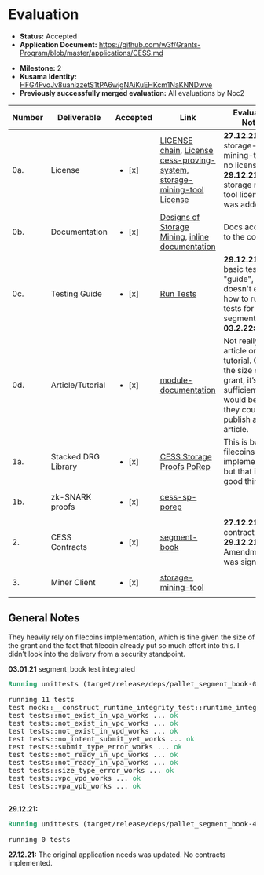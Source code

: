 # Evaluation

- **Status:** Accepted
- **Application Document:** https://github.com/w3f/Grants-Program/blob/master/applications/CESS.md

* **Milestone:** 2
* **Kusama Identity:** [HFG4FvoJv8uanizzetS1tPA6wigNAiKuEHKcm1NaKNNDwve](https://polkascan.io/pre/kusama/account/HFG4FvoJv8uanizzetS1tPA6wigNAiKuEHKcm1NaKNNDwve)
* **Previously successfully merged evaluation:** All evaluations by Noc2

| Number | Deliverable         | Accepted               | Link                                                                                                                                                                                                                                                                                    | Evaluation Notes                                                                                                                        |
| ------ | ------------------- | ---------------------- | --------------------------------------------------------------------------------------------------------------------------------------------------------------------------------------------------------------------------------------------------------------------------------------- | --------------------------------------------------------------------------------------------------------------------------------------- |
| 0a.    | License             | <ul><li>[x] </li></ul> | [LICENSE chain](https://github.com/CESSProject/cess/blob/main/LICENSE), [License cess-proving-system](https://github.com/CESSProject/cess-proving-system/blob/main/LICENSE-APACHE), [storage-mining-tool License](https://github.com/CESSProject/storage-mining-tool/blob/main/LICENSE) | **27.12.21**: storage-mining-tool has no license, **29.12.21:** The storage mining tool license was added                               |
| 0b.    | Documentation       | <ul><li>[x] </li></ul> | [Designs of Storage Mining](https://github.com/CESSProject/cess/blob/v0.1.1/docs/designs-of-storage-mining.md), [inline documentation](https://github.com/CESSProject/cess/blob/v0.1.1/c-pallets/segment-book/src/lib.rs)                                                               | Docs according to the contract                                                                                                          |
| 0c.    | Testing Guide       | <ul><li>[x] </li></ul> | [Run Tests](https://github.com/CESSProject/cess/tree/v0.1.1#run-tests)                                                                                                                                                                                                                  | **29.12.21:** Very basic testing "guide", it doesn't explain how to run the tests for segment book, **03.2.22:**                        |
| 0d.    | Article/Tutorial    | <ul><li>[x] </li></ul> | [module-documentation](https://github.com/CESSProject/cess/tree/v0.1.1#module-documentation)                                                                                                                                                                                            | Not really an article or tutorial. Given the size of the grant, it’s sufficient, but it would be nice if they could publish an article. |
| 1a.    | Stacked DRG Library | <ul><li>[x] </li></ul> | [CESS Storage Proofs PoRep](https://github.com/CESSProject/cess-proving-system/tree/main/cess-sp-porep)                                                                                                                                                                                 | This is basically filecoins implementation, but that is a good thing.                                                                   |
| 1b.    | zk-SNARK proofs     | <ul><li>[x] </li></ul> | [cess-sp-porep](https://github.com/CESSProject/cess-proving-system/tree/main/cess-sp-porep#bellman)                                                                                                                                                                                     |                                                                                                                                         |
| 2.     | CESS Contracts      | <ul><li>[x] </li></ul> | [segment-book](https://github.com/CESSProject/cess/tree/v0.1.1/c-pallets/segment-book)                                                                                                                                                                                                  | **27.12.21:** No contract **29.12.21:** Amendment was signed                                                                            |
| 3.     | Miner Client        | <ul><li>[x] </li></ul> | [storage-mining-tool](https://github.com/CESSProject/storage-mining-tool)                                                                                                                                                                                                               |                                                                                                                                         |

## General Notes

They heavily rely on filecoins implementation, which is fine given the size of the grant and the fact that filecoin already put so much effort into this. I didn’t look into the delivery from a security standpoint.

**03.01.21** segment_book test integrated

<pre><font color="#26A269"><b>Running</b></font> unittests (target/release/deps/pallet_segment_book-0884f6eb64b5872e)

running 11 tests
test mock::__construct_runtime_integrity_test::runtime_integrity_tests ... <font color="#26A269">ok</font>
test tests::not_exist_in_vpa_works ... <font color="#26A269">ok</font>
test tests::not_exist_in_vpc_works ... <font color="#26A269">ok</font>
test tests::not_exist_in_vpd_works ... <font color="#26A269">ok</font>
test tests::no_intent_submit_yet_works ... <font color="#26A269">ok</font>
test tests::submit_type_error_works ... <font color="#26A269">ok</font>
test tests::not_ready_in_vpc_works ... <font color="#26A269">ok</font>
test tests::not_ready_in_vpa_works ... <font color="#26A269">ok</font>
test tests::size_type_error_works ... <font color="#26A269">ok</font>
test tests::vpc_vpd_works ... <font color="#26A269">ok</font>
test tests::vpa_vpb_works ... <font color="#26A269">ok</font>

</pre>

**29.12.21:**

<pre><font color="#26A269"><b>Running</b></font> unittests (target/release/deps/pallet_segment_book-40fbdcc532bd42d9)

running 0 tests
</pre>

**27.12.21:** The original application needs was updated. No contracts implemented.
